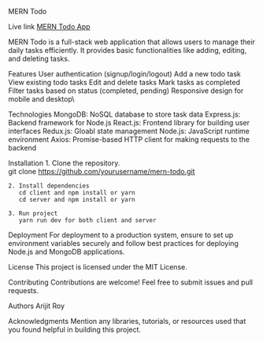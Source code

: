 MERN Todo

Live link
    [MERN Todo App](https://todo-frontend-prod.vercel.app/)

MERN Todo is a full-stack web application that allows users to manage their daily tasks efficiently. It provides basic functionalities like adding, editing, and deleting tasks.

Features
    User authentication (signup/login/logout)
    Add a new todo task
    View existing todo tasks
    Edit and delete tasks
    Mark tasks as completed
    Filter tasks based on status (completed, pending)
    Responsive design for mobile and desktop\

Technologies
    MongoDB: NoSQL database to store task data
    Express.js: Backend framework for Node.js
    React.js: Frontend library for building user interfaces
    Redux.js: Gloabl state management
    Node.js: JavaScript runtime environment
    Axios: Promise-based HTTP client for making requests to the backend


Installation
    1. Clone the repository.    
        git clone https://github.com/yourusername/mern-todo.git
    
    2. Install dependencies
       cd client and npm install or yarn
       cd server and npm install or yarn
    
    3. Run project
       yarn run dev for both client and server

Deployment
    For deployment to a production system, ensure to set up environment variables securely and follow best practices for deploying Node.js and MongoDB applications.

License
    This project is licensed under the MIT License.

Contributing
    Contributions are welcome! Feel free to submit issues and pull requests.

Authors
    Arijit Roy

Acknowledgments
    Mention any libraries, tutorials, or resources used that you found helpful in building this project.     
